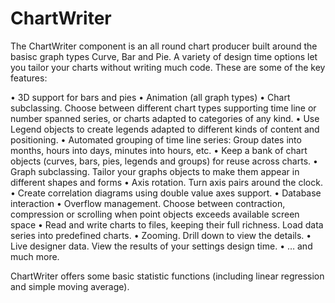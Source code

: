 # ChartWriter
The ChartWriter component is an all round chart producer built around the basisc graph types Curve, Bar and Pie.  A variety of design time options let you tailor your charts without writing much code. These are some of the key features:

•	3D support for bars and pies
•	Animation (all graph types)
•	Chart subclassing. Choose between different chart types supporting time line or number spanned series, or charts adapted to categories of any kind.
•	Use Legend objects to create legends adapted to different kinds of content and positioning.
•	Automated grouping of time line series: Group dates into months, hours into days, minutes into hours, etc.
•	Keep a bank of chart objects (curves, bars, pies, legends and groups) for reuse across charts.
•	Graph subclassing. Tailor your graphs objects to make them appear in different shapes and forms
•	Axis rotation. Turn axis pairs around the clock.
•	Create correlation diagrams using double value axes support.
•	Database interaction
•	Overflow management. Choose between contraction, compression or scrolling when point objects exceeds available screen space
•	Read and write charts to files, keeping their full richness. Load data series into predefined charts.
•	Zooming. Drill down to view the details.
•	Live designer data. View the results of your settings design time.
•	… and much more.

ChartWriter offers some basic statistic functions (including linear regression and simple moving average). 